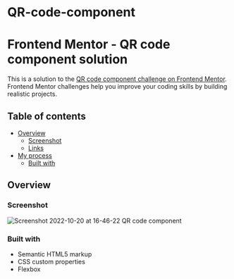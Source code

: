 # QR-code-component

# Frontend Mentor - QR code component solution

This is a solution to the [QR code component challenge on Frontend Mentor](https://www.frontendmentor.io/challenges/qr-code-component-iux_sIO_H). Frontend Mentor challenges help you improve your coding skills by building realistic projects. 

## Table of contents

- [Overview](#overview)
  - [Screenshot](#screenshot)
  - [Links](#links)
- [My process](#my-process)
  - [Built with](#built-with)

## Overview

### Screenshot
![Screenshot 2022-10-20 at 16-46-22 QR code component](https://user-images.githubusercontent.com/116254117/196954590-e5573ddf-8135-46f1-859d-c97bab6d447e.png)

### Built with

- Semantic HTML5 markup
- CSS custom properties
- Flexbox
